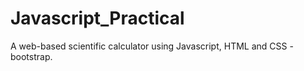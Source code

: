 # Javascript_Practical
A web-based scientific calculator using Javascript, HTML and CSS - bootstrap.
